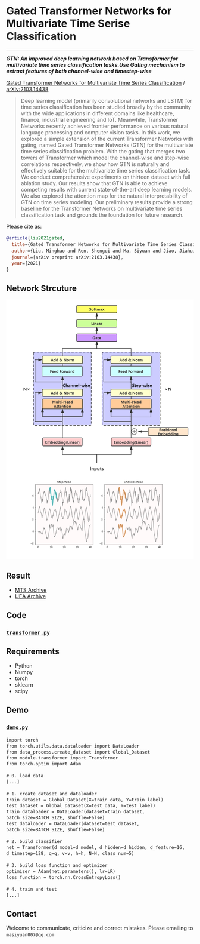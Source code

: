 # Gated Transformer Networks for Multivariate Time Serise Classification
---
***GTN: An improved deep learning network based on Transformer for multivariate time series classification tasks.Use Gating mechanism to extract features of both channel-wise and timestep-wise***

[Gated Transformer Networks for Multivariate Time Series Classification](https://arxiv.org/abs/2103.14438) / [arXiv:2103.14438](https://arxiv.org/abs/2103.14438)

>Deep learning model (primarily convolutional networks and LSTM) for time series classification has been studied broadly by the community with the wide applications in different domains like healthcare, finance, industrial engineering and IoT. Meanwhile, Transformer Networks recently achieved frontier performance on various natural language processing and computer vision tasks. In this work, we explored a simple extension of the current Transformer Networks with gating, named Gated Transformer Networks (GTN) for the multivariate time series classification problem. With the gating that merges two towers of Transformer which model the channel-wise and step-wise correlations respectively, we show how GTN is naturally and effectively suitable for the multivariate time series classification task. We conduct comprehensive experiments on thirteen dataset with full ablation study. Our results show that GTN is able to achieve competing results with current state-of-the-art deep learning models. We also explored the attention map for the natural interpretability of GTN on time series modeling. Our preliminary results provide a strong baseline for the Transformer Networks on multivariate time series classification task and grounds the foundation for future research.

Please cite as:
```bibtex
@article{liu2021gated,
  title={Gated Transformer Networks for Multivariate Time Series Classification},
  author={Liu, Minghao and Ren, Shengqi and Ma, Siyuan and Jiao, Jiahui and Chen, Yizhou and Wang, Zhiguang and Song, Wei},
  journal={arXiv preprint arXiv:2103.14438},
  year={2021}
}
```

## Network Strcuture
![GTN Network Structure](https://github.com/ZZUFaceBookDL/Gated_Transformer_Network/blob/master/Gated_Transfomer_Network/image/GTN.png)

## Result
- [MTS Archive](https://github.com/ZZUFaceBookDL/Gated_Transformer_Network/blob/master/Gated_Transfomer_Network/result/MTS.xlsx)
- [UEA Archive](https://github.com/ZZUFaceBookDL/Gated_Transformer_Network/blob/master/Gated_Transfomer_Network/result/UEA.xlsx)

## Code
### [`transformer.py`](https://github.com/ZZUFaceBookDL/Gated_Transformer_Network/blob/master/Gated_Transfomer_Network/module/for_MTS/transformer.py)

## Requirements
- Python
- Numpy
- torch
- sklearn
- scipy

## Demo
### [`demo.py`](https://github.com/ZZUFaceBookDL/Gated_Transformer_Network/blob/master/Gated_Transfomer_Network/demo.py)
```
import torch
from torch.utils.data.dataloader import DataLoader
from data_process.create_dataset import Global_Dataset
from module.transformer import Transformer
from torch.optim import Adam

# 0. load data
[...]

# 1. create dataset and dataloader
train_dataset = Global_Dataset(X=train_data, Y=train_label)
test_dataset = Global_Dataset(X=test_data, Y=test_label)
train_dataloader = DataLoader(dataset=train_dataset, batch_size=BATCH_SIZE, shuffle=False)
test_dataloader = DataLoader(dataset=test_dataset, batch_size=BATCH_SIZE, shuffle=False)

# 2. build classifier
net = Transformer(d_model=d_model, d_hidden=d_hidden, d_feature=16, d_timestep=128, q=q, v=v, h=h, N=N, class_num=5)

# 3. build loss function and optimizer
optimizer = Adam(net.parameters(), lr=LR)
loss_function = torch.nn.CrossEntropyLoss()

# 4. train and test
[...]
```

## Contact
Welcome to communicate, criticize and correct mistakes.
Please emailing to `masiyuan007@qq.com`
